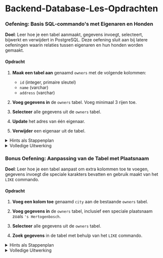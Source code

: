 # Backend-Database-Les-Opdrachten

### Oefening: Basis SQL-commando's met Eigenaren en Honden

**Doel**: Leer hoe je een tabel aanmaakt, gegevens invoegt, selecteert, bijwerkt en verwijdert in PostgreSQL. Deze oefening sluit aan bij latere oefeningen waarin relaties tussen eigenaren en hun honden worden gemaakt.

#### Opdracht

1. **Maak een tabel aan** genaamd `owners` met de volgende kolommen:
   - `id` (integer, primaire sleutel)
   - `name` (varchar)
   - `address` (varchar)

2. **Voeg gegevens in** de `owners` tabel. Voeg minimaal 3 rijen toe.

3. **Selecteer** alle gegevens uit de `owners` tabel.

4. **Update** het adres van één eigenaar.

5. **Verwijder** een eigenaar uit de tabel.

<details>
<summary>Hints als Stappenplan</summary>

1. **Tabel aanmaken**:
   - Gebruik het `CREATE TABLE` commando om de `owners` tabel aan te maken.
   - Zorg ervoor dat `id` de primaire sleutel is.

   ```sql
   CREATE TABLE owners (
       id SERIAL PRIMARY KEY,
       name VARCHAR(255),
       address VARCHAR(255)
   );
   ```

2. **Gegevens invoegen**:
   - Gebruik het `INSERT INTO` commando om gegevens in de `owners` tabel in te voegen.
   - Hier zijn enkele voorbeeldinserts. Probeer eerst zelf na te denken over de insert queries en vergelijk dan met de gegeven voorbeelden.

   ```sql
   INSERT INTO owners (name, address) VALUES ('John Doe', '123 Elm Street');
   INSERT INTO owners (name, address) VALUES ('Jane Smith', '456 Oak Avenue');
   INSERT INTO owners (name, address) VALUES ('Jim Brown', '789 Pine Road');
   ```

3. **Gegevens selecteren**:
   - Gebruik het `SELECT` commando om alle gegevens uit de `owners` tabel op te halen.

   ```sql
   SELECT * FROM owners;
   ```

4. **Gegevens bijwerken**:
   - Gebruik het `UPDATE` commando om het adres van één eigenaar bij te werken.

   ```sql
   UPDATE owners
   SET address = '321 Birch Lane'
   WHERE name = 'John Doe';
   ```

5. **Gegevens verwijderen**:
   - Gebruik het `DELETE` commando om een eigenaar uit de tabel te verwijderen.

   ```sql
   DELETE FROM owners
   WHERE name = 'Jane Smith';
   ```
</details>

<details>
<summary>Volledige Uitwerking</summary>

1. **Maak de tabel aan**:

   ```sql
   CREATE TABLE owners (
       id SERIAL PRIMARY KEY,
       name VARCHAR(255),
       address VARCHAR(255)
   );
   ```

2. **Voeg gegevens in**:

   ```sql
   INSERT INTO owners (name, address) VALUES ('John Doe', '123 Elm Street');
   INSERT INTO owners (name, address) VALUES ('Jane Smith', '456 Oak Avenue');
   INSERT INTO owners (name, address) VALUES ('Jim Brown', '789 Pine Road');
   ```

3. **Selecteer gegevens**:

   ```sql
   SELECT * FROM owners;
   ```

   Resultaat:
   ```
    id |    name    |      address
   ----+------------+-----------------
     1 | John Doe   | 123 Elm Street
     2 | Jane Smith | 456 Oak Avenue
     3 | Jim Brown  | 789 Pine Road
   ```

4. **Update gegevens**:

   ```sql
   UPDATE owners
   SET address = '321 Birch Lane'
   WHERE name = 'John Doe';
   ```

5. **Verwijder gegevens**:

   ```sql
   DELETE FROM owners
   WHERE name = 'Jane Smith';
   ```

   Controleer na elke stap de wijzigingen door opnieuw een `SELECT` query uit te voeren:

   ```sql
   SELECT * FROM owners;
   ```

   Resultaat na verwijderen:
   ```
    id |    name   |     address
   ----+-----------+----------------
     1 | John Doe  | 321 Birch Lane
     3 | Jim Brown | 789 Pine Road
   ```
</details>

### Bonus Oefening: Aanpassing van de Tabel met Plaatsnaam

**Doel**: Leer hoe je een tabel aanpast om extra kolommen toe te voegen, gegevens invoegt die speciale karakters bevatten en gebruik maakt van het `LIKE` commando.

#### Opdracht

1. **Voeg een kolom toe** genaamd `city` aan de bestaande `owners` tabel.

2. **Voeg gegevens in** de `owners` tabel, inclusief een speciale plaatsnaam zoals `'s Hertogenbosch`.

3. **Selecteer** alle gegevens uit de `owners` tabel.

4. **Zoek gegevens** in de tabel met behulp van het `LIKE` commando.

<details>
<summary>Hints als Stappenplan</summary>

1. **Kolom toevoegen**:
   - Gebruik het `ALTER TABLE` commando om de `city` kolom aan de `owners` tabel toe te voegen.

   ```sql
   ALTER TABLE owners
   ADD COLUMN city VARCHAR(255);
   ```

2. **Gegevens invoegen**:
   - Gebruik het `INSERT INTO` commando om nieuwe gegevens in de `owners` tabel in te voegen, inclusief een plaatsnaam met speciale karakters.

   ```sql
   INSERT INTO owners (name, address, city) VALUES ('Alice Johnson', '111 Maple Street', 'Amsterdam');
   INSERT INTO owners (name, address, city) VALUES ('Robert Brown', '222 Oak Street', 'Rotterdam');
   INSERT INTO owners (name, address, city) VALUES ('Emily Clark', '333 Pine Street', 'Eindhoven');
   INSERT INTO owners (name, address, city) VALUES ('George White', '444 Birch Lane', 'Den Haag');
   INSERT INTO owners (name, address, city) VALUES ('Hannah Black', '555 Cedar Avenue', '\'s Hertogenbosch');
   ```

3. **Gegevens selecteren**:
   - Gebruik het `SELECT` commando om alle gegevens uit de `owners` tabel op te halen.

   ```sql
   SELECT * FROM owners;
   ```

4. **Gegevens zoeken**:
   - Gebruik het `LIKE` commando om gegevens in de `owners` tabel te zoeken die een bepaalde stad bevatten.

   ```sql
   SELECT * FROM owners
   WHERE city LIKE '%den%';
   ```

</details>

<details>
<summary>Volledige Uitwerking</summary>

1. **Kolom toevoegen**:

   ```sql
   ALTER TABLE owners
   ADD COLUMN city VARCHAR(255);
   ```

2. **Gegevens invoegen**:

   ```sql
   INSERT INTO owners (name, address, city) VALUES ('Alice Johnson', '111 Maple Street', 'Amsterdam');
   INSERT INTO owners (name, address, city) VALUES ('Robert Brown', '222 Oak Street', 'Rotterdam');
   INSERT INTO owners (name, address, city) VALUES ('Emily Clark', '333 Pine Street', 'Eindhoven');
   INSERT INTO owners (name, address, city) VALUES ('George White', '444 Birch Lane', 'Den Haag');
   INSERT INTO owners (name, address, city) VALUES ('Hannah Black', '555 Cedar Avenue', '\'s Hertogenbosch');
   ```

3. **Gegevens selecteren**:

   ```sql
   SELECT * FROM owners;
   ```

   Resultaat:
   ```
    id |     name     |       address        |       city
   ----+--------------+-----------------------+----------------
     1 | John Doe     | 321 Birch Lane        | NULL
     3 | Jim Brown    | 789 Pine Road         | NULL
     4 | Alice Johnson| 111 Maple Street      | Amsterdam
     5 | Robert Brown | 222 Oak Street        | Rotterdam
     6 | Emily Clark  | 333 Pine Street       | Eindhoven
     7 | George White | 444 Birch Lane        | Den Haag
     8 | Hannah Black | 555 Cedar Avenue      | 's Hertogenbosch
   ```

4. **Gegevens zoeken**:

   ```sql
   SELECT * FROM owners
   WHERE city LIKE '%den%';
   ```

   Resultaat:
   ```
    id |     name     |       address        |     city
   ----+--------------+-----------------------+--------------
     7 | George White | 444 Birch Lane        | Den Haag
     8 | Hannah Black | 555 Cedar Avenue      | 's Hertogenbosch
   ```

   Gebruik ook andere variaties van het `LIKE` commando om te zien welke resultaten je kunt krijgen, bijvoorbeeld:

   ```sql
   SELECT * FROM owners
   WHERE city LIKE '%am%';
   ```

   ```sql
   SELECT * FROM owners
   WHERE city LIKE 'Rot%';
   ```

</details>
